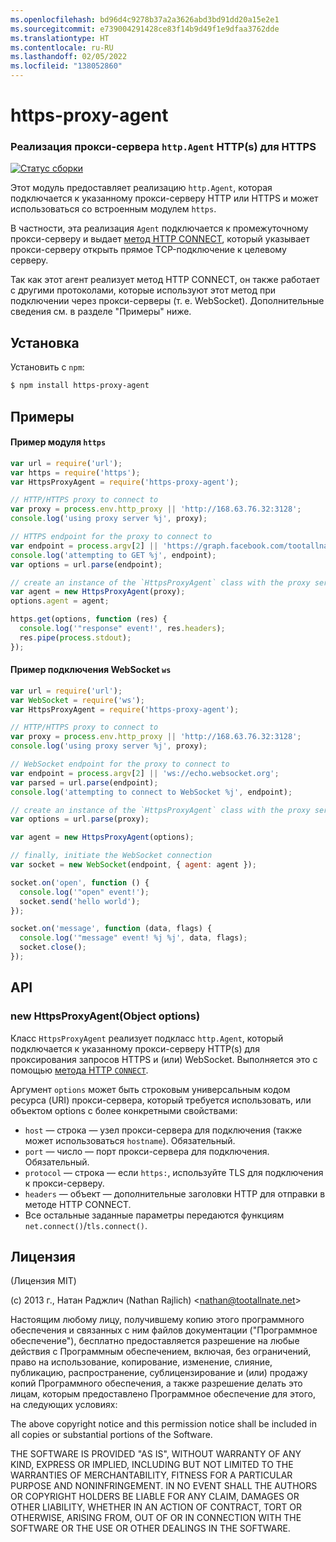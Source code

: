 ```yaml
---
ms.openlocfilehash: bd96d4c9278b37a2a3626abd3bd91dd20a15e2e1
ms.sourcegitcommit: e739004291428ce83f14b9d49f1e9dfaa3762dde
ms.translationtype: HT
ms.contentlocale: ru-RU
ms.lasthandoff: 02/05/2022
ms.locfileid: "138052860"
---
```

<a name="https-proxy-agent"></a>https-proxy-agent
================
### <a name="an-https-proxy-httpagent-implementation-for-https"></a>Реализация прокси-сервера `http.Agent` HTTP(s) для HTTPS
[![Статус сборки](https://github.com/TooTallNate/node-https-proxy-agent/workflows/Node%20CI/badge.svg)](https://github.com/TooTallNate/node-https-proxy-agent/actions?workflow=Node+CI)

Этот модуль предоставляет реализацию `http.Agent`, которая подключается к указанному прокси-серверу HTTP или HTTPS и может использоваться со встроенным модулем `https`.

В частности, эта реализация `Agent` подключается к промежуточному прокси-серверу и выдает [метод HTTP CONNECT][CONNECT], который указывает прокси-серверу открыть прямое TCP-подключение к целевому серверу.

Так как этот агент реализует метод HTTP CONNECT, он также работает с другими протоколами, которые используют этот метод при подключении через прокси-серверы (т. е. WebSocket).
Дополнительные сведения см. в разделе "Примеры" ниже.


<a name="installation"></a>Установка
------------

Установить с `npm`:

``` bash
$ npm install https-proxy-agent
```


<a name="examples"></a>Примеры
--------

#### <a name="https-module-example"></a>Пример модуля `https`

``` js
var url = require('url');
var https = require('https');
var HttpsProxyAgent = require('https-proxy-agent');

// HTTP/HTTPS proxy to connect to
var proxy = process.env.http_proxy || 'http://168.63.76.32:3128';
console.log('using proxy server %j', proxy);

// HTTPS endpoint for the proxy to connect to
var endpoint = process.argv[2] || 'https://graph.facebook.com/tootallnate';
console.log('attempting to GET %j', endpoint);
var options = url.parse(endpoint);

// create an instance of the `HttpsProxyAgent` class with the proxy server information
var agent = new HttpsProxyAgent(proxy);
options.agent = agent;

https.get(options, function (res) {
  console.log('"response" event!', res.headers);
  res.pipe(process.stdout);
});
```

#### <a name="ws-websocket-connection-example"></a>Пример подключения WebSocket `ws`

``` js
var url = require('url');
var WebSocket = require('ws');
var HttpsProxyAgent = require('https-proxy-agent');

// HTTP/HTTPS proxy to connect to
var proxy = process.env.http_proxy || 'http://168.63.76.32:3128';
console.log('using proxy server %j', proxy);

// WebSocket endpoint for the proxy to connect to
var endpoint = process.argv[2] || 'ws://echo.websocket.org';
var parsed = url.parse(endpoint);
console.log('attempting to connect to WebSocket %j', endpoint);

// create an instance of the `HttpsProxyAgent` class with the proxy server information
var options = url.parse(proxy);

var agent = new HttpsProxyAgent(options);

// finally, initiate the WebSocket connection
var socket = new WebSocket(endpoint, { agent: agent });

socket.on('open', function () {
  console.log('"open" event!');
  socket.send('hello world');
});

socket.on('message', function (data, flags) {
  console.log('"message" event! %j %j', data, flags);
  socket.close();
});
```

<a name="api"></a>API
---

### <a name="new-httpsproxyagentobject-options"></a>new HttpsProxyAgent(Object options)

Класс `HttpsProxyAgent` реализует подкласс `http.Agent`, который подключается к указанному прокси-серверу HTTP(s) для проксирования запросов HTTPS и (или) WebSocket. Выполняется это с помощью [метода HTTP `CONNECT`][CONNECT].

Аргумент `options` может быть строковым универсальным кодом ресурса (URI) прокси-сервера, который требуется использовать, или объектом options с более конкретными свойствами:

  * `host` — строка — узел прокси-сервера для подключения (также может использоваться `hostname`). Обязательный.
  * `port` — число — порт прокси-сервера для подключения. Обязательный.
  * `protocol` — строка — если `https:`, используйте TLS для подключения к прокси-серверу.
  * `headers` — объект — дополнительные заголовки HTTP для отправки в методе HTTP CONNECT.
  * Все остальные заданные параметры передаются функциям `net.connect()`/`tls.connect()`.


<a name="license"></a>Лицензия
-------

(Лицензия MIT)

(c) 2013 г., Натан Раджлич (Nathan Rajlich) &lt;nathan@tootallnate.net&gt;

Настоящим любому лицу, получившему копию этого программного обеспечения и связанных с ним файлов документации ("Программное обеспечение"), бесплатно предоставляется разрешение на любые действия с Программным обеспечением, включая, без ограничений, право на использование, копирование, изменение, слияние, публикацию, распространение, сублицензирование и (или) продажу копий Программного обеспечения, а также разрешение делать это лицам, которым предоставлено Программное обеспечение для этого, на следующих условиях:

The above copyright notice and this permission notice shall be included in all copies or substantial portions of the Software.

THE SOFTWARE IS PROVIDED "AS IS", WITHOUT WARRANTY OF ANY KIND, EXPRESS OR IMPLIED, INCLUDING BUT NOT LIMITED TO THE WARRANTIES OF MERCHANTABILITY, FITNESS FOR A PARTICULAR PURPOSE AND NONINFRINGEMENT.
IN NO EVENT SHALL THE AUTHORS OR COPYRIGHT HOLDERS BE LIABLE FOR ANY CLAIM, DAMAGES OR OTHER LIABILITY, WHETHER IN AN ACTION OF CONTRACT, TORT OR OTHERWISE, ARISING FROM, OUT OF OR IN CONNECTION WITH THE SOFTWARE OR THE USE OR OTHER DEALINGS IN THE SOFTWARE.

[CONNECT]: http://en.wikipedia.org/wiki/HTTP_tunnel#HTTP_CONNECT_Tunneling
